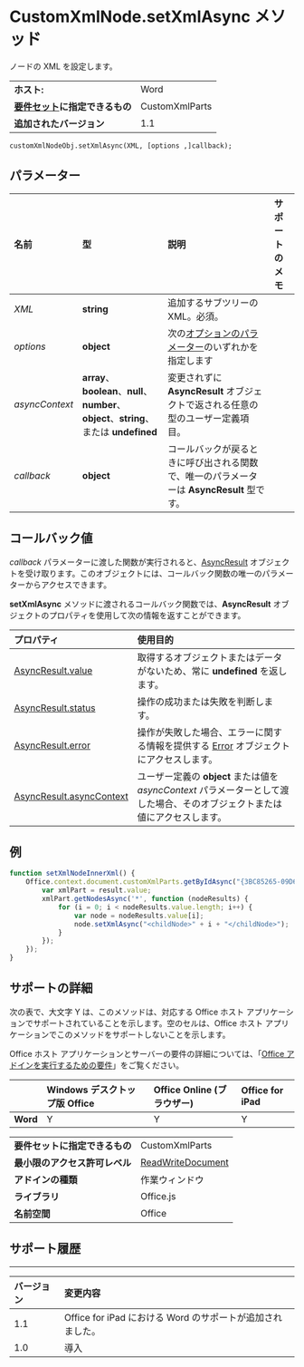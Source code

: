 
# <a name="customxmlnode.setxmlasync-method"></a>CustomXmlNode.setXmlAsync メソッド
ノードの XML を設定します。

|||
|:-----|:-----|
|**ホスト:**|Word|
|**[要件セット](../../docs/overview/specify-office-hosts-and-api-requirements.md)に指定できるもの**|CustomXmlParts|
|**追加されたバージョン**|1.1|

```
customXmlNodeObj.setXmlAsync(XML, [options ,]callback);
```


## <a name="parameters"></a>パラメーター



|**名前**|**型**|**説明**|**サポートのメモ**|
|:-----|:-----|:-----|:-----|
| _XML_|**string**|追加するサブツリーの XML。必須。||
| _options_|**object**|次の[オプションのパラメーター](../../docs/develop/asynchronous-programming-in-office-add-ins.md#passing-optional-parameters-to-asynchronous-methods)のいずれかを指定します||
| _asyncContext_|**array**、**boolean**、**null**、**number**、**object**、**string**、または **undefined**|変更されずに **AsyncResult** オブジェクトで返される任意の型のユーザー定義項目。||
| _callback_|**object**|コールバックが戻るときに呼び出される関数で、唯一のパラメーターは **AsyncResult** 型です。||

## <a name="callback-value"></a>コールバック値

_callback_ パラメーターに渡した関数が実行されると、[AsyncResult](../../reference/shared/asyncresult.md) オブジェクトを受け取ります。このオブジェクトには、コールバック関数の唯一のパラメーターからアクセスできます。

**setXmlAsync** メソッドに渡されるコールバック関数では、**AsyncResult** オブジェクトのプロパティを使用して次の情報を返すことができます。



|**プロパティ**|**使用目的**|
|:-----|:-----|
|[AsyncResult.value](../../reference/shared/asyncresult.value.md)|取得するオブジェクトまたはデータがないため、常に **undefined** を返します。|
|[AsyncResult.status](../../reference/shared/asyncresult.status.md)|操作の成功または失敗を判断します。|
|[AsyncResult.error](../../reference/shared/asyncresult.error.md)|操作が失敗した場合、エラーに関する情報を提供する [Error](../../reference/shared/error.md) オブジェクトにアクセスします。|
|[AsyncResult.asyncContext](../../reference/shared/asyncresult.asynccontext.md)|ユーザー定義の **object** または値を _asyncContext_ パラメーターとして渡した場合、そのオブジェクトまたは値にアクセスします。|

## <a name="example"></a>例




```js
function setXmlNodeInnerXml() {
    Office.context.document.customXmlParts.getByIdAsync("{3BC85265-09D6-4205-B665-8EB239A8B9A1}", function (result) {
        var xmlPart = result.value;
        xmlPart.getNodesAsync('*', function (nodeResults) {
            for (i = 0; i < nodeResults.value.length; i++) {
                var node = nodeResults.value[i];
                node.setXmlAsync("<childNode>" + i + "</childNode>");
            }
        });
    });
}
```




## <a name="support-details"></a>サポートの詳細


次の表で、大文字 Y は、このメソッドは、対応する Office ホスト アプリケーションでサポートされていることを示します。空のセルは、Office ホスト アプリケーションでこのメソッドをサポートしないことを示します。

Office ホスト アプリケーションとサーバーの要件の詳細については、「[Office アドインを実行するための要件](../../docs/overview/requirements-for-running-office-add-ins.md)」をご覧ください。


||**Windows デスクトップ版 Office**|**Office Online (ブラウザー)**|**Office for iPad**|
|:-----|:-----|:-----|:-----|
|**Word**|Y|Y|Y|

|||
|:-----|:-----|
|**要件セットに指定できるもの**|CustomXmlParts|
|**最小限のアクセス許可レベル**|[ReadWriteDocument](../../docs/develop/requesting-permissions-for-api-use-in-content-and-task-pane-add-ins.md)|
|**アドインの種類**|作業ウィンドウ|
|**ライブラリ**|Office.js|
|**名前空間**|Office|

## <a name="support-history"></a>サポート履歴



****


|**バージョン**|**変更内容**|
|:-----|:-----|
|1.1|Office for iPad における Word のサポートが追加されました。|
|1.0|導入|
